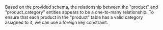Based on the provided schema, the relationship between the "product" and "product_category" entities appears to be a one-to-many relationship.
To ensure that each product in the "product" table has a valid category assigned to it, we can use a foreign key constraint.
